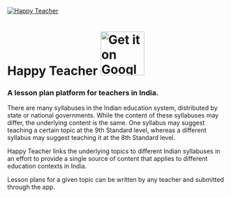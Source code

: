 [![Happy Teacher](https://i.imgur.com/hSpwTGA.png)](https://play.google.com/store/apps/details?id=org.jnanaprabodhini.happyteacherapp)

# Happy Teacher [<img src="https://play.google.com/intl/en_us/badges/images/generic/en_badge_web_generic.png" alt="Get it on Google Play" width=100px>](https://play.google.com/store/apps/details?id=org.jnanaprabodhini.happyteacherapp)

### A lesson plan platform for teachers in India.

There are many syllabuses in the Indian education system, distributed by state or national governments. While the content of these syllabuses may differ, the underlying content is the same. One syllabus may suggest teaching a certain topic at the 9th Standard level, whereas a different syllabus may suggest teaching it at the 8th Standard level.

Happy Teacher links the underlying topics to different Indian syllabuses in an effort to provide a single source of content that applies to different education contexts in India. 

Lesson plans for a given topic can be written by any teacher and submitted through the app.
